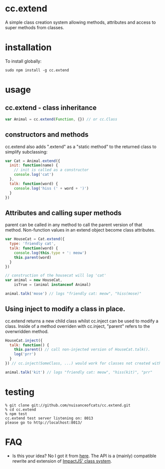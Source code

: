 # cc.extend
A simple class creation system allowing methods, attributes and access to
super methods from classes.

# installation
To install globally:
```
sudo npm install -g cc.extend
```

# usage
## cc.extend - class inheritance
```javascript
var Animal = cc.extend(Function, {}) // or cc.Class
```

## constructors and methods
cc.extend also adds ".extend" as a "static method" to the returned class to
simplify subclassing:
```javascript
var Cat = Animal.extend({
  init: function(name) {
    // init is called as a constructor
    console.log('cat')
  },
  talk: function(word) {
    console.log('hiss (' + word + ')')
  }
})
```

## Attributes and calling super methods
parent can be called in any method to call the parent version of that method. Non-function values in an extend object become class attributes.
```javascript
var HouseCat = Cat.extend({
  type: 'friendly cat',
  talk: function(word) {
    console.log(this.type + ': meow')
    this.parent(word)
  }
})

// construction of the housecat will log 'cat'
var animal = new HouseCat,
    isTrue = (animal instanceof Animal)

animal.talk('mose') // logs "friendly cat: meow", "hiss(mose)"
```

## Using inject to modify a class in place.
cc.extend returns a new child class whilst cc.inject can be used to modify a class. Inside of a method overriden with cc.inject, "parent" refers to the overwridden method.
```javascript
HouseCat.inject({
  talk: function() {
    this.parent() // call non-injected version of HouseCat.talk().
    log('prr')
  }
}) // cc.inject(SomeClass, ...) would work for classes not created with extend

animal.talk('kit') // logs "friendly cat: meow", "hiss(kit)", "prr"
```

# testing
```
% git clone git://github.com/nuisanceofcats/cc.extend.git
% cd cc.extend
% npm test
cc.extend test server listening on: 8013
please go to http://localhost:8013/
```

# FAQ
 * Is this your idea? No I got it from [here](http://blog.buymeasoda.com/understanding-john-resigs-simple-javascript-i). The API is a (mainly) compatible rewrite and extension of [ImpactJS' class system](http://impactjs.com/documentation/class-reference/class).
